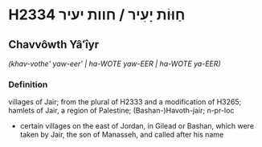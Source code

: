 # H2334 חַוּוֹת יָעִיר / חוות יעיר

## Chavvôwth Yâʻîyr

_(khav-vothe' yaw-eer' | ha-WOTE yaw-EER | ha-WOTE ya-EER)_

### Definition

villages of Jair; from the plural of H2333 and a modification of H3265; hamlets of Jair, a region of Palestine; (Bashan-)Havoth-jair; n-pr-loc

- certain villages on the east of Jordan, in Gilead or Bashan, which were taken by Jair, the son of Manasseh, and called after his name
